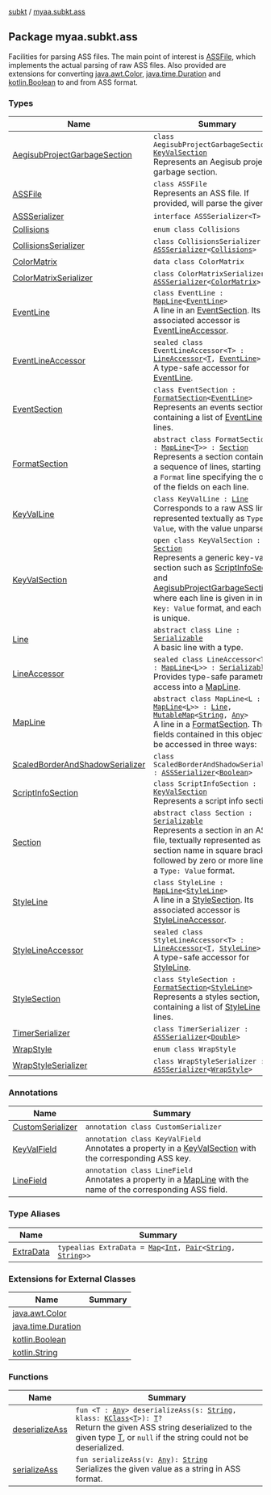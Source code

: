 [subkt](../index.md) / [myaa.subkt.ass](./index.md)

## Package myaa.subkt.ass

Facilities for parsing ASS files.
The main point of interest is [ASSFile](-a-s-s-file/index.md), which implements the actual parsing of raw ASS files.
Also provided are extensions for converting [java.awt.Color](https://docs.oracle.com/javase/9/docs/api/java/awt/Color.html), [java.time.Duration](https://docs.oracle.com/javase/9/docs/api/java/time/Duration.html) and [kotlin.Boolean](https://kotlinlang.org/api/latest/jvm/stdlib/kotlin/-boolean/index.html) to and from ASS format.

### Types

| Name | Summary |
|---|---|
| [AegisubProjectGarbageSection](-aegisub-project-garbage-section/index.md) | `class AegisubProjectGarbageSection : `[`KeyValSection`](-key-val-section/index.md)<br>Represents an Aegisub project garbage section. |
| [ASSFile](-a-s-s-file/index.md) | `class ASSFile`<br>Represents an ASS file. If provided, will parse the given file. |
| [ASSSerializer](-a-s-s-serializer/index.md) | `interface ASSSerializer<T>` |
| [Collisions](-collisions/index.md) | `enum class Collisions` |
| [CollisionsSerializer](-collisions-serializer/index.md) | `class CollisionsSerializer : `[`ASSSerializer`](-a-s-s-serializer/index.md)`<`[`Collisions`](-collisions/index.md)`>` |
| [ColorMatrix](-color-matrix/index.md) | `data class ColorMatrix` |
| [ColorMatrixSerializer](-color-matrix-serializer/index.md) | `class ColorMatrixSerializer : `[`ASSSerializer`](-a-s-s-serializer/index.md)`<`[`ColorMatrix`](-color-matrix/index.md)`>` |
| [EventLine](-event-line/index.md) | `class EventLine : `[`MapLine`](-map-line/index.md)`<`[`EventLine`](-event-line/index.md)`>`<br>A line in an [EventSection](-event-section/index.md). Its associated accessor is [EventLineAccessor](-event-line-accessor/index.md). |
| [EventLineAccessor](-event-line-accessor/index.md) | `sealed class EventLineAccessor<T> : `[`LineAccessor`](-line-accessor/index.md)`<`[`T`](-event-line-accessor/index.md#T)`, `[`EventLine`](-event-line/index.md)`>`<br>A type-safe accessor for [EventLine](-event-line/index.md). |
| [EventSection](-event-section/index.md) | `class EventSection : `[`FormatSection`](-format-section/index.md)`<`[`EventLine`](-event-line/index.md)`>`<br>Represents an events section, containing a list of [EventLine](-event-line/index.md) lines. |
| [FormatSection](-format-section/index.md) | `abstract class FormatSection<T : `[`MapLine`](-map-line/index.md)`<`[`T`](-format-section/index.md#T)`>> : `[`Section`](-section/index.md)<br>Represents a section containing a sequence of lines, starting with a `Format` line specifying the order of the fields on each line. |
| [KeyValLine](-key-val-line/index.md) | `class KeyValLine : `[`Line`](-line/index.md)<br>Corresponds to a raw ASS line represented textually as `Type: Value`, with the value unparsed. |
| [KeyValSection](-key-val-section/index.md) | `open class KeyValSection : `[`Section`](-section/index.md)<br>Represents a generic key-value section such as [ScriptInfoSection](-script-info-section/index.md) and [AegisubProjectGarbageSection](-aegisub-project-garbage-section/index.md), where each line is given in in a `Key: Value` format, and each key is unique. |
| [Line](-line/index.md) | `abstract class Line : `[`Serializable`](https://docs.oracle.com/javase/9/docs/api/java/io/Serializable.html)<br>A basic line with a type. |
| [LineAccessor](-line-accessor/index.md) | `sealed class LineAccessor<T, L : `[`MapLine`](-map-line/index.md)`<`[`L`](-line-accessor/index.md#L)`>> : `[`Serializable`](https://docs.oracle.com/javase/9/docs/api/java/io/Serializable.html)<br>Provides type-safe parametric access into a [MapLine](-map-line/index.md). |
| [MapLine](-map-line/index.md) | `abstract class MapLine<L : `[`MapLine`](-map-line/index.md)`<`[`L`](-map-line/index.md#L)`>> : `[`Line`](-line/index.md)`, `[`MutableMap`](https://kotlinlang.org/api/latest/jvm/stdlib/kotlin.collections/-mutable-map/index.html)`<`[`String`](https://kotlinlang.org/api/latest/jvm/stdlib/kotlin/-string/index.html)`, `[`Any`](https://kotlinlang.org/api/latest/jvm/stdlib/kotlin/-any/index.html)`>`<br>A line in a [FormatSection](-format-section/index.md). The fields contained in this object can be accessed in three ways: |
| [ScaledBorderAndShadowSerializer](-scaled-border-and-shadow-serializer/index.md) | `class ScaledBorderAndShadowSerializer : `[`ASSSerializer`](-a-s-s-serializer/index.md)`<`[`Boolean`](https://kotlinlang.org/api/latest/jvm/stdlib/kotlin/-boolean/index.html)`>` |
| [ScriptInfoSection](-script-info-section/index.md) | `class ScriptInfoSection : `[`KeyValSection`](-key-val-section/index.md)<br>Represents a script info section. |
| [Section](-section/index.md) | `abstract class Section : `[`Serializable`](https://docs.oracle.com/javase/9/docs/api/java/io/Serializable.html)<br>Represents a section in an ASS file, textually represented as a section name in square brackets followed by zero or more lines in a `Type: Value` format. |
| [StyleLine](-style-line/index.md) | `class StyleLine : `[`MapLine`](-map-line/index.md)`<`[`StyleLine`](-style-line/index.md)`>`<br>A line in a [StyleSection](-style-section/index.md). Its associated accessor is [StyleLineAccessor](-style-line-accessor/index.md). |
| [StyleLineAccessor](-style-line-accessor/index.md) | `sealed class StyleLineAccessor<T> : `[`LineAccessor`](-line-accessor/index.md)`<`[`T`](-style-line-accessor/index.md#T)`, `[`StyleLine`](-style-line/index.md)`>`<br>A type-safe accessor for [StyleLine](-style-line/index.md). |
| [StyleSection](-style-section/index.md) | `class StyleSection : `[`FormatSection`](-format-section/index.md)`<`[`StyleLine`](-style-line/index.md)`>`<br>Represents a styles section, containing a list of [StyleLine](-style-line/index.md) lines. |
| [TimerSerializer](-timer-serializer/index.md) | `class TimerSerializer : `[`ASSSerializer`](-a-s-s-serializer/index.md)`<`[`Double`](https://kotlinlang.org/api/latest/jvm/stdlib/kotlin/-double/index.html)`>` |
| [WrapStyle](-wrap-style/index.md) | `enum class WrapStyle` |
| [WrapStyleSerializer](-wrap-style-serializer/index.md) | `class WrapStyleSerializer : `[`ASSSerializer`](-a-s-s-serializer/index.md)`<`[`WrapStyle`](-wrap-style/index.md)`>` |

### Annotations

| Name | Summary |
|---|---|
| [CustomSerializer](-custom-serializer/index.md) | `annotation class CustomSerializer` |
| [KeyValField](-key-val-field/index.md) | `annotation class KeyValField`<br>Annotates a property in a [KeyValSection](-key-val-section/index.md) with the corresponding ASS key. |
| [LineField](-line-field/index.md) | `annotation class LineField`<br>Annotates a property in a [MapLine](-map-line/index.md) with the name of the corresponding ASS field. |

### Type Aliases

| Name | Summary |
|---|---|
| [ExtraData](-extra-data.md) | `typealias ExtraData = `[`Map`](https://kotlinlang.org/api/latest/jvm/stdlib/kotlin.collections/-map/index.html)`<`[`Int`](https://kotlinlang.org/api/latest/jvm/stdlib/kotlin/-int/index.html)`, `[`Pair`](https://kotlinlang.org/api/latest/jvm/stdlib/kotlin/-pair/index.html)`<`[`String`](https://kotlinlang.org/api/latest/jvm/stdlib/kotlin/-string/index.html)`, `[`String`](https://kotlinlang.org/api/latest/jvm/stdlib/kotlin/-string/index.html)`>>` |

### Extensions for External Classes

| Name | Summary |
|---|---|
| [java.awt.Color](java.awt.-color/index.md) |  |
| [java.time.Duration](java.time.-duration/index.md) |  |
| [kotlin.Boolean](kotlin.-boolean/index.md) |  |
| [kotlin.String](kotlin.-string/index.md) |  |

### Functions

| Name | Summary |
|---|---|
| [deserializeAss](deserialize-ass.md) | `fun <T : `[`Any`](https://kotlinlang.org/api/latest/jvm/stdlib/kotlin/-any/index.html)`> deserializeAss(s: `[`String`](https://kotlinlang.org/api/latest/jvm/stdlib/kotlin/-string/index.html)`, klass: `[`KClass`](https://kotlinlang.org/api/latest/jvm/stdlib/kotlin.reflect/-k-class/index.html)`<`[`T`](deserialize-ass.md#T)`>): `[`T`](deserialize-ass.md#T)`?`<br>Return the given ASS string deserialized to the given type [T](deserialize-ass.md#T), or `null` if the string could not be deserialized. |
| [serializeAss](serialize-ass.md) | `fun serializeAss(v: `[`Any`](https://kotlinlang.org/api/latest/jvm/stdlib/kotlin/-any/index.html)`): `[`String`](https://kotlinlang.org/api/latest/jvm/stdlib/kotlin/-string/index.html)<br>Serializes the given value as a string in ASS format. |
